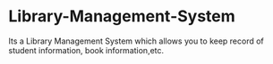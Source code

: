 # Library-Management-System
Its a Library Management System which allows you to keep record of student information, book information,etc. 
